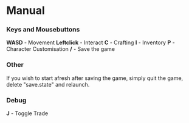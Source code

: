 # Manual

### Keys and Mousebuttons
**WASD** - Movement
**Leftclick** - Interact
**C** - Crafting
**I** - Inventory
**P** - Character Customisation
**/** - Save the game

### Other
If you wish to start afresh after saving the game, simply quit the game, delete "save.state" and relaunch.

### Debug
**J** - Toggle Trade
